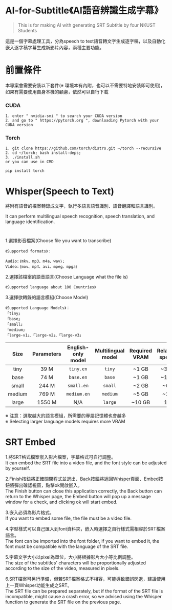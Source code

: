 # AI-for-Subtitle《AI語音辨識生成字幕》
> This is for making AI with generating SRT Subtitle by four NKUST Students

這是一個字幕處理工具，分為speech to text語音轉文字生成逐字稿，以及自動化嵌入逐字稿字幕生成新影片內容，兩種主要功能。


# 前置條件  
本專案會需要安裝以下套件(※ 環境本有內附，也可以不需要特地安裝即可使用)，如果有需要使用自身本機的顧慮，依然可以自行下載  
### CUDA
```
1. enter " nvidia-smi " to search your CUDA version
2. and go to " https://pytorch.org ", downloading Pytorch with your CUDA version
```
### Torch
```  
1. git clone https://github.com/torch/distro.git ~/torch --recursive
2. cd ~/torch; bash install-deps;
3. ./install.sh
or you can use in CMD

pip install torch
```

# Whisper(Speech to Text)
將附有語音的檔案轉錄成文字，執行多語言語音識別、語音翻譯和語言識別。

It can perform multilingual speech recognition, speech translation, and language identification.
#
1.選擇影音檔案(Choose file you want to transcribe)
```
《Supported formats》：  

Audio:｛mkv、mp3、m4a、wav｝; 
Video:｛mov、mp4、avi、mpeg、mpga｝
```
2.選擇該檔案的語音語言(Choose Language what the file is)  

```《Supported language about 100 Countries》```

3.選擇欲轉錄的語言模組(Choose Model)  
```
《Supported Language Models》：  
「tiny」  
「base」  
「small」  
「medium」  
「large-v1」、「large-v2」、「large-v3」
```
|  Size  | Parameters | English-only model | Multilingual model | Required VRAM | Relative speed |
|:------:|:----------:|:------------------:|:------------------:|:-------------:|:--------------:|
|  tiny  |    39 M    |     `tiny.en`      |       `tiny`       |     ~1 GB     |      ~32x      |
|  base  |    74 M    |     `base.en`      |       `base`       |     ~1 GB     |      ~16x      |
| small  |   244 M    |     `small.en`     |      `small`       |     ~2 GB     |      ~6x       |
| medium |   769 M    |    `medium.en`     |      `medium`      |     ~5 GB     |      ~2x       |
| large  |   1550 M   |        N/A         |      `large`       |    ~10 GB     |       1x       |

※ 注意：選取越大的語言模組，所需要的專屬記憶體也會越多  
※ Selecting larger language models requires more VRAM



# SRT Embed
1.將SRT格式檔案嵌入影片檔案，字幕格式可自行調整。  
It can embed the SRT file into a video file, and the font style can be adjusted by yourself.

2.Finish按鈕將正確關閉程式並退出、Back按鈕將返回Whisper頁面、Embed按鈕將彈出確認視窗，點擊ok開啟嵌入。  
The Finish button can close this application correctly, the Back button can return to the Whisper page, the Embed button will pop up a message window for a check, and clicking ok will start embed.

3.嵌入必須為影片格式。  
If you want to embed some file, the file must be a video file.

4.字型樣式可以自己匯入到font資料夾，嵌入時選擇之自行樣式需相容於SRT檔案語言。  
The font can be imported into the font folder, if you want to embed it, the font must be compatible with the language of the SRT file.

5.字幕文字大小以pixel為單位，大小將根據影片大小等比例調整。  
The size of the subtitles' characters will be proportionally adjusted according to the size of the video, measured in pixels.

6.SRT檔案可另行準備，但若SRT檔案格式不相容，可能導致錯誤閃退，建議使用上一頁Whisper功能生成之SRT。  
The SRT file can be prepared separately, but if the format of the SRT file is incompatible, might cause a crash error, so we advised using the Whisper function to generate the SRT file on the previous page.
